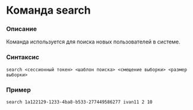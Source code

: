 # Команда search

### Описание
Команда используется для поиска новых пользователей в системе.

### Синтаксис
```
search <сессионный токен> <шаблон поиска> <смещение выборки> <размер выборки>
```

### Пример
```
search 1a122129-1233-4ba8-b533-277449586277 ivan11 2 10
```